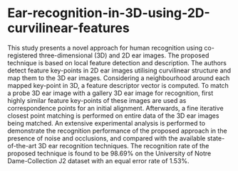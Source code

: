 # Ear-recognition-in-3D-using-2D-curvilinear-features
This study presents a novel approach for human recognition using co-registered three-dimensional (3D) and 2D ear images. The proposed technique is based on local feature detection and description. The authors detect feature key-points in 2D ear images utilising curvilinear structure and map them to the 3D ear images. Considering a neighbourhood around each mapped key-point in 3D, a feature descriptor vector is computed. To match a probe 3D ear image with a gallery 3D ear image for recognition, first highly similar feature key-points of these images are used as correspondence points for an initial alignment. Afterwards, a fine iterative closest point matching is performed on entire data of the 3D ear images being matched. An extensive experimental analysis is performed to demonstrate the recognition performance of the proposed approach in the presence of noise and occlusions, and compared with the available state-of-the-art 3D ear recognition techniques. The recognition rate of the proposed technique is found to be 98.69% on the University of Notre Dame-Collection J2 dataset with an equal error rate of 1.53%.
